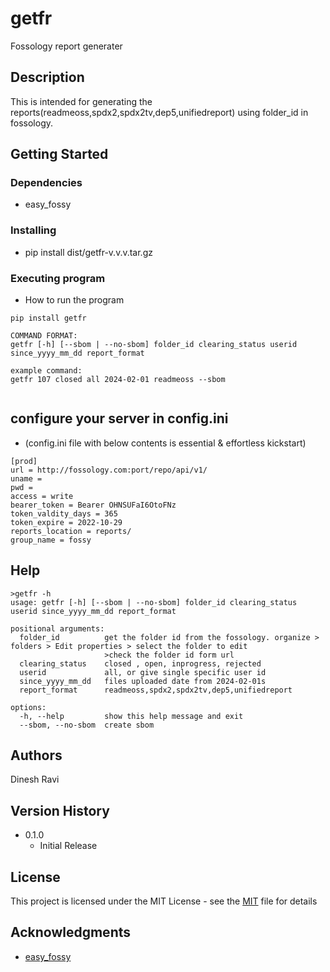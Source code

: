 # getfr

Fossology report generater

## Description

This is intended for generating the reports(readmeoss,spdx2,spdx2tv,dep5,unifiedreport) using folder_id in fossology.

## Getting Started

### Dependencies

- easy_fossy

### Installing

- pip install dist/getfr-v.v.v.tar.gz

### Executing program

- How to run the program

```
pip install getfr

COMMAND FORMAT:
getfr [-h] [--sbom | --no-sbom] folder_id clearing_status userid since_yyyy_mm_dd report_format

example command:
getfr 107 closed all 2024-02-01 readmeoss --sbom


```

## configure your server in config.ini

- (config.ini file with below contents is essential & effortless kickstart)

```
[prod]
url = http://fossology.com:port/repo/api/v1/
uname =
pwd =
access = write
bearer_token = Bearer OHNSUFaI6OtoFNz
token_valdity_days = 365
token_expire = 2022-10-29
reports_location = reports/
group_name = fossy
```

## Help


```
>getfr -h
usage: getfr [-h] [--sbom | --no-sbom] folder_id clearing_status userid since_yyyy_mm_dd report_format

positional arguments:
  folder_id          get the folder id from the fossology. organize > folders > Edit properties > select the folder to edit
                     >check the folder id form url
  clearing_status    closed , open, inprogress, rejected
  userid             all, or give single specific user id
  since_yyyy_mm_dd   files uploaded date from 2024-02-01s
  report_format      readmeoss,spdx2,spdx2tv,dep5,unifiedreport

options:
  -h, --help         show this help message and exit
  --sbom, --no-sbom  create sbom

```

## Authors

Dinesh Ravi

## Version History

- 0.1.0
  - Initial Release

## License

This project is licensed under the MIT License - see the [MIT](LICENSE) file for details

## Acknowledgments

- [easy_fossy](https://pypi.org/project/easy-fossy)

